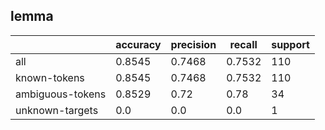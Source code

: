 
## lemma

|                  | accuracy | precision | recall | support |
|------------------|----------|-----------|--------|---------|
| all              | 0.8545   | 0.7468    | 0.7532 | 110     |
| known-tokens     | 0.8545   | 0.7468    | 0.7532 | 110     |
| ambiguous-tokens | 0.8529   | 0.72      | 0.78   | 34      |
| unknown-targets  | 0.0      | 0.0       | 0.0    | 1       |

